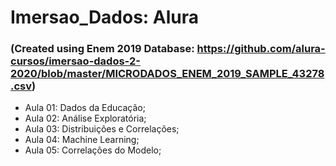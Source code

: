 # Imersao_Dados: Alura

### (Created using Enem 2019 Database: https://github.com/alura-cursos/imersao-dados-2-2020/blob/master/MICRODADOS_ENEM_2019_SAMPLE_43278.csv) 

- Aula 01: Dados da Educação;
- Aula 02: Análise Exploratória;
- Aula 03: Distribuições e Correlações;
- Aula 04: Machine Learning;
- Aula 05: Correlações do Modelo;
